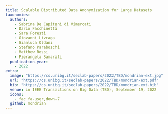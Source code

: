 ```yaml
---
title: Scalable Distributed Data Anonymization for Large Datasets
taxonomies:
  authors:
    - Sabrina De Capitani di Vimercati
    - Dario Facchinetti
    - Sara Foresti
    - Giovanni Livraga
    - Gianluca Oldani
    - Stefano Paraboschi
    - Matthew Rossi
    - Pierangela Samarati
  publication-year:
    - 2022
extra:
  image: "https://cs.unibg.it/seclab-papers/2022/TBD/mondrian-ext.jpg"
  url: "https://cs.unibg.it/seclab-papers/2022/TBD/mondrian-ext.pdf"
  bib: "https://cs.unibg.it/seclab-papers/2022/TBD/mondrian-ext.bib"
  venue: in IEEE Transactions on Big Data (TBD), September 19, 2022
  icons:
    - fac fa-user,down-7
  github: mondrian
---
```

